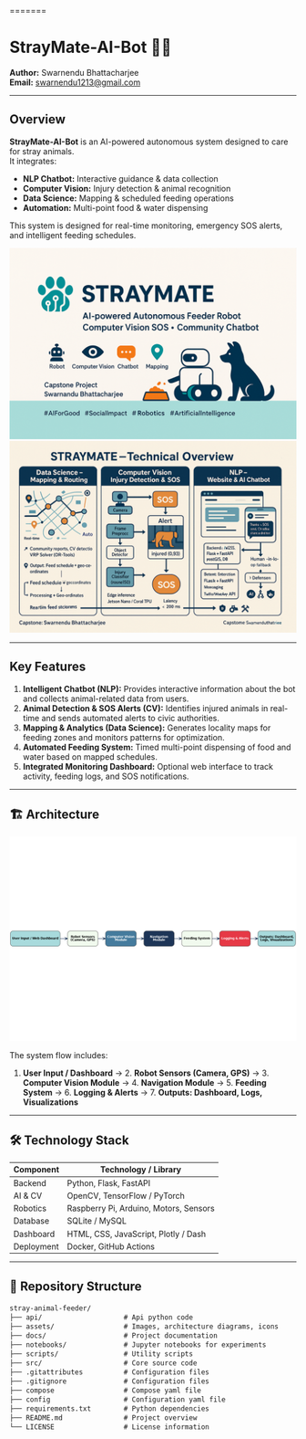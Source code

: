 =======
# StrayMate-AI-Bot 🤖🐾

**Author:** Swarnendu Bhattacharjee  
**Email:** swarnendu1213@gmail.com  

---

## Overview
**StrayMate-AI-Bot** is an AI-powered autonomous system designed to care for stray animals.  
It integrates:
- **NLP Chatbot:** Interactive guidance & data collection  
- **Computer Vision:** Injury detection & animal recognition  
- **Data Science:** Mapping & scheduled feeding operations  
- **Automation:** Multi-point food & water dispensing  

This system is designed for real-time monitoring, emergency SOS alerts, and intelligent feeding schedules.

![StrayMate Visuals](assets/poster_straymate.png) 
![StrayMate Visuals](assets/straymate_technical_overview.png)

---

## Key Features
1. **Intelligent Chatbot (NLP):** Provides interactive information about the bot and collects animal-related data from users.  
2. **Animal Detection & SOS Alerts (CV):** Identifies injured animals in real-time and sends automated alerts to civic authorities.  
3. **Mapping & Analytics (Data Science):** Generates locality maps for feeding zones and monitors patterns for optimization.  
4. **Automated Feeding System:** Timed multi-point dispensing of food and water based on mapped schedules.  
5. **Integrated Monitoring Dashboard:** Optional web interface to track activity, feeding logs, and SOS notifications.

---
## 🏗 Architecture

![Architecture Diagram](assets/architecture_diagram.png)

The system flow includes:

1. **User Input / Dashboard** → 2. **Robot Sensors (Camera, GPS)** → 3. **Computer Vision Module** → 4. **Navigation Module** → 5. **Feeding System** → 6. **Logging & Alerts** → 7. **Outputs: Dashboard, Logs, Visualizations**


---


## 🛠 Technology Stack

| Component | Technology / Library |
|-----------|-------------------|
| Backend   | Python, Flask, FastAPI |
| AI & CV   | OpenCV, TensorFlow / PyTorch |
| Robotics  | Raspberry Pi, Arduino, Motors, Sensors |
| Database  | SQLite / MySQL |
| Dashboard | HTML, CSS, JavaScript, Plotly / Dash |
| Deployment | Docker, GitHub Actions |

---

## 📂 Repository Structure

```text
stray-animal-feeder/
├── api/                    # Api python code
├── assets/                 # Images, architecture diagrams, icons
├── docs/                   # Project documentation
├── notebooks/              # Jupyter notebooks for experiments
├── scripts/                # Utility scripts
├── src/                    # Core source code
├── .gitattributes          # Configuration files
├── .gitignore              # Configuration files
├── compose                 # Compose yaml file
├── config                  # Configuration yaml file
├── requirements.txt        # Python dependencies
├── README.md               # Project overview
└── LICENSE                 # License information
